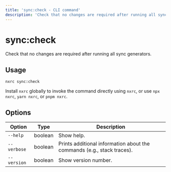 ```yaml
---
title: 'sync:check - CLI command'
description: 'Check that no changes are required after running all sync generators.'
---
```


# sync:check

Check that no changes are required after running all sync generators.

## Usage

```shell
nxrc sync:check
```

Install `nxrc` globally to invoke the command directly using `nxrc`, or use `npx nxrc`, `yarn nxrc`, or `pnpm nxrc`.

## Options

| Option      | Type    | Description                                                            |
| ----------- | ------- | ---------------------------------------------------------------------- |
| `--help`    | boolean | Show help.                                                             |
| `--verbose` | boolean | Prints additional information about the commands (e.g., stack traces). |
| `--version` | boolean | Show version number.                                                   |
